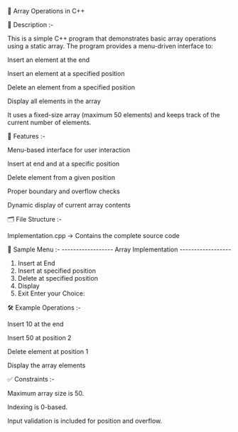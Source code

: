 📘 Array Operations in C++

🧾 Description :-

This is a simple C++ program that demonstrates basic array operations using a static array. The program provides a menu-driven interface to:

Insert an element at the end

Insert an element at a specified position

Delete an element from a specified position

Display all elements in the array

It uses a fixed-size array (maximum 50 elements) and keeps track of the current number of elements.

🚀 Features :-

  Menu-based interface for user interaction
  
  Insert at end and at a specific position
  
  Delete element from a given position
  
  Proper boundary and overflow checks
  
  Dynamic display of current array contents


🗂️ File Structure :-

Implementation.cpp    → Contains the complete source code


🔢 Sample Menu :-
------------------ Array Implementation ------------------
1. Insert at End
2. Insert at specified position
3. Delete at specified position
4. Display
5. Exit
Enter your Choice:


🛠️ Example Operations :-

Insert 10 at the end

Insert 50 at position 2

Delete element at position 1

Display the array elements


✅ Constraints :-

Maximum array size is 50.

Indexing is 0-based.

Input validation is included for position and overflow.
